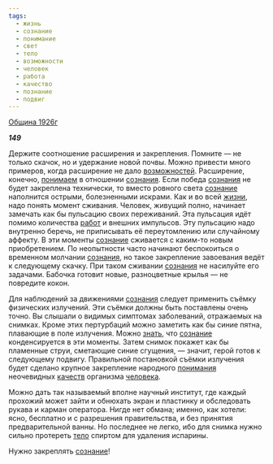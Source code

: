 ```yaml
---
tags:
  - жизнь
  - сознание
  - понимание
  - свет
  - тело
  - возможности
  - человек
  - работа
  - качество
  - познание
  - подвиг
---
```

[Община 1926г](https://127.0.0.1:4002/agni/1926)

___149___

Держите соотношение расширения и закрепления. Помните — не только скачок, но и удержание новой почвы. Можно привести много примеров, когда расширение не дало [возможностей](../../../tags/#возможности). Расширение, конечно, [понимаем](../../../tags/#понимание) в отношении [сознания](../../../tags/#[сознание](../../../tags/#сознание)). Если победа [сознания](../../../tags/#[сознание](../../../tags/#сознание)) не будет закреплена технически, то вместо ровного света [сознание](../../../tags/#сознание) наполнится острыми, болезненными искрами. Как и во всей [жизни](../../../tags/#жизнь), надо понять момент сживания. Человек, живущий полно, начинает замечать как бы пульсацию своих переживаний. Эта пульсация идёт помимо количества [работ](../../../tags/#работа) и внешних импульсов. Эту пульсацию надо внутренно беречь, не приписывать её переутомлению или случайному аффекту. В эти моменты [сознание](../../../tags/#сознание) сживается с каким-то новым приобретением. По неопытности часто начинают беспокоиться о временном молчании [сознания](../../../tags/#[сознание](../../../tags/#сознание)), но такое закрепление завоевания ведёт к следующему скачку. При таком сживании [сознания](../../../tags/#[сознание](../../../tags/#сознание)) не насилуйте его задачами. Бабочка готовит новые, разноцветные крылья — не повредите кокон.   

Для наблюдений за движениями [сознания](../../../tags/#[сознание](../../../tags/#сознание)) следует применить съёмку физических излучений. Эти съёмки должны быть поставлены очень точно. Вы слышали о видимых симптомах заболеваний, отражаемых на снимках. Кроме этих пертурбаций можно заметить как бы синие пятна, плавающие в поле излучения. Можно [знать](../../../tags/#познание), что [сознание](../../../tags/#сознание) конденсируется в эти моменты. Затем снимок покажет как бы пламенные струи, сметающие синие сгущения, — значит, герой готов к следующему подвигу. Правильной постановкой съёмки излучения будет сделано крупное закрепление народного [понимания](../../../tags/#понимание) неочевидных [качеств](../../../tags/#качество) организма [человека](../../../tags/#человек).   

Можно дать так называемый вполне научный институт, где каждый прохожий может зайти и обнюхать экран и пластинку и обследовать рукава и карман оператора. Нигде нет обмана; именно, как хотели: ясно, бесплатно и с разрешения правительства, и без принятия предварительной ванны. Но последнее не легко, ибо для снимка нужно сильно протереть [тело](../../../tags/#тело) спиртом для удаления испарины.   

Нужно закреплять [сознание](../../../tags/#сознание)!   


